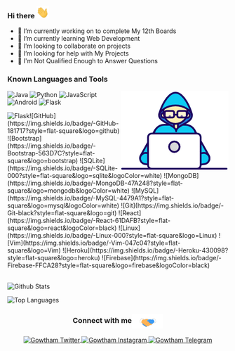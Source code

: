 ### Hi there <img src="https://github.com/Gowtham2003/Gowtham2003/blob/master/assets/Hi.gif" width="29px">

- 🔭 I’m currently working on to complete My 12th Boards
- 🌱 I’m currently learning Web Development
- 👯 I’m looking to collaborate on projects
- 🤔 I’m looking for help with My Projects
- 💬 I'm Not Qualified Enough to Answer Questions



### Known Languages and Tools

<img align="right" src="https://github.com/Gowtham2003/Gowtham2003/blob/master/assets/Developer.gif"/>

![Java](https://img.shields.io/badge/-Java-E34A86?style=flat-square&logo=java)
![Python](https://img.shields.io/badge/-Python-3776AB?style=flat-square&logo=Python&logoColor=white)
![JavaScript](https://img.shields.io/badge/-JavaScript-F7DF1E?style=flat-square&logo=javascript&logoColor=black)
![Android](https://img.shields.io/badge/-Android-56d393?style=flat-square&logo=android&logoColor=white)
![Flask](https://img.shields.io/badge/-Flask-000?style=flat-square&logo=flask)

<img align="left" alt="Flask" src="https://img.shields.io/badge/-Flask-000?&logo=Flask" />
![GitHub](https://img.shields.io/badge/-GitHub-181717?style=flat-square&logo=github)
![Bootstrap](https://img.shields.io/badge/-Bootstrap-563D7C?style=flat-square&logo=bootstrap)
![SQLite](https://img.shields.io/badge/-SQLite-000?style=flat-square&logo=sqlite&logoColor=white)
![MongoDB](https://img.shields.io/badge/-MongoDB-47A248?style=flat-square&logo=mongodb&logoColor=white)
![MySQL](https://img.shields.io/badge/-MySQL-4479A1?style=flat-square&logo=mysql&logoColor=white)
![Git](https://img.shields.io/badge/-Git-black?style=flat-square&logo=git)
![React](https://img.shields.io/badge/-React-61DAFB?style=flat-square&logo=react&logoColor=black)
![Linux](https://img.shields.io/badge/-Linux-000?style=flat-square&logo=Linux)
![Vim](https://img.shields.io/badge/-Vim-047c04?style=flat-square&logo=Vim)
![Heroku](https://img.shields.io/badge/-Heroku-430098?style=flat-square&logo=heroku)
![Firebase](https://img.shields.io/badge/-Firebase-FFCA28?style=flat-square&logo=firebase&logoColor=black)
<br/><br/>

![Github Stats](https://github-readme-stats.vercel.app/api?username=Gowtham2003&show_icons=true&count_private=true&include_all_commits=true)


![Top Languages](https://github-readme-stats.vercel.app/api/top-langs/?username=Gowtham2003)


<div align="center">
  <h3 align="center">Connect with me<img align="center" src="https://github.com/Gowtham2003/Gowtham2003/blob/master/assets/Handshake.gif" height="33px" /></h3>
  <a href="https://twitter.com/gowtham13082003">
    <img align="center" alt="Gowtham Twitter" width="24px" src="https://cdn.jsdelivr.net/npm/simple-icons@3.2.0/icons/twitter.svg" />
  </a>
  <a href="https://instagram.com/gowtham2003">
    <img align="center" alt="Gowtham Instagram" width="24px" src="https://cdn.jsdelivr.net/npm/simple-icons@3.2.0/icons/instagram.svg" />
  </a>
  <a href="https://telegram.dog/Gowtham2003">
    <img align="center" alt="Gowtham Telegram" width="24px" src="https://cdn.jsdelivr.net/npm/simple-icons@3.2.0/icons/telegram.svg" />
  </a>

</p>
</br>
</br>
</div>


